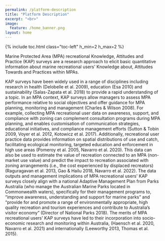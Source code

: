 ```yaml
---
permalink: /platform-description
title: "Platform Description"
excerpt: "<br>"
image:
  feature: /home_banner.png
layout: home
---
```


{% include toc.html class="toc-left" h_min=2 h_max=2 %}

Marine Protected Area (MPA) recreational Knowledge, Attitudes and Practice (KAP) surveys are a research approach to elicit basic quantitative information about marine recreational users' Knowledge about, Attitudes Towards and Practices within MPAs. 

KAP surveys have been widely used in a range of disciplines including research in health (Delobelle et al. 2009), education (Esa 2010) and sustainability (Salas-Zapata et al. 2018) to provide a rapid understanding of a topic. In an MPA context, KAP surveys allow managers to assess MPA performance relative to social objectives and offer guidance for MPA planning, monitoring and management (Charles & Wilson 2008). For example, collecting MPA recreational user data on awareness, support, and compliance with zoning can complement consultation programs during MPA planning, and enables customisation of communication strategies, educational initiatives, and compliance management efforts (Sutton & Tobin 2009, Voyer et al. 2012, Kotowicz et al. 2017). Additionally, recreational user practice data provides information on spatial distributions of use and catch, facilitating ecological monitoring, targeted education and enforcement in high use areas (Pomeroy et al. 2005, Navarro et al. 2020). This data can also be used to estimate the value of recreation connected to an MPA (non-market use value) and predict the impact to recreation associated with zoning arrangements (i.e., the cost experienced by displaced recreators) (Raguragavan et al. 2013, Gao & Hailu 2018, Navarro et al. 2022). The data outputs and management implications of MPA recreational users' KAP surveys closely align with a national Adaptive Management Plan from Parks Australia (who manage the Australian Marine Parks located in Commonwealth waters), specifically for their management programs to, “improve awareness, understanding and support for marine parks” and “provide for and promote a range of environmentally appropriate, high quality recreation and tourism experiences and contribute to Australia’s visitor economy” (Director of National Parks 2018). The merits of MPA recreational users' KAP surveys have led to their incorporation into socio-economic research and monitoring within Australia, (Haensch et al. 2020, Navarro et al. 2021) and internationally (Leeworthy 2013, Thomas et al. 2015).
